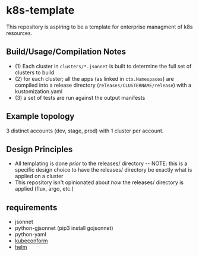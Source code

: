 # k8s-template

This repository is aspiring to be a template for enterprise managment of k8s resources.


## Build/Usage/Compilation Notes

- (1) Each cluster in `clusters/*.jsonnet` is built to determine the full set of clusters to build
- (2) for each cluster; all the apps (as linked in `ctx.Namespaces`) are compiled into a release directory (`releases/CLUSTERNAME/release`) with a kustomization.yaml
- (3) a set of tests are run against the output manifests

## Example topology

3 distinct accounts (dev, stage, prod) with 1 cluster per account.

## Design Principles

- All templating is done *prior* to the releases/ directory
	-- NOTE: this is a specific design choice to have the releases/ directory be exactly what is applied on a cluster
- This repository isn't opinionated about *how* the releases/ directory is applied (flux, argo, etc.)

## requirements
- jsonnet
- python-gjsonnet (pip3 install gojsonnet)
- python-yaml
- [kubeconform](https://github.com/yannh/kubeconform)
- [helm](https://helm.sh/docs/helm/helm_install/)

